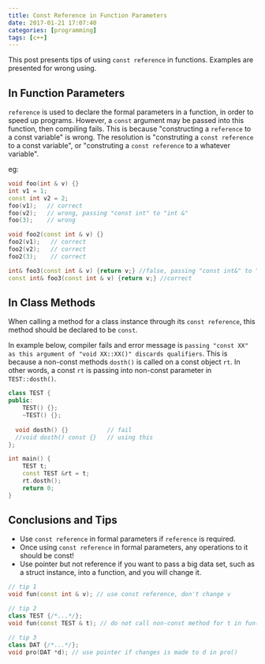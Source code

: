```yaml
---
title: Const Reference in Function Parameters
date: 2017-01-21 17:07:40
categories: [programming]
tags: [c++]
---
```


This post presents tips of using `const reference` in functions. Examples are presented for wrong using.

<!-- more -->
<!-- toc -->

## In Function Parameters
`reference` is used to declare the formal parameters in a function, in order to speed up programs. However, a `const` argument may be 
passed into this function, then compiling fails. This is because "constructing a `reference` to a const variable" is wrong. The resolution 
is "construting a `const reference` to a const variable", or "construting a `const reference` to a whatever variable".

eg:
``` c++
void foo(int & v) {}
int v1 = 1;
const int v2 = 2;
foo(v1);   // correct
foo(v2);   // wrong, passing "const int" to "int &"
foo(3);    // wrong

void foo2(const int & v) {}
foo2(v1);   // correct
foo2(v2);   // correct
foo2(3);    // correct

int& foo3(const int & v) {return v;} //false, passing "const int&" to "int&" in return
const int& foo3(const int & v) {return v;} //correct
```

## In Class Methods
When calling a method for a class instance through its `const reference`, this method should be declared to be `const`.

In example below, compiler fails and error message is `passing "const XX" as this argument of "void XX::XX()" discards qualifiers`. 
This is because a non-const methods `dosth()` is called on a const object `rt`. In other words, a const `rt` is passing 
into  non-const parameter in `TEST::dosth()`. 
``` c++
class TEST {
public:
    TEST() {};
    ~TEST() {};
  
  void dosth() {}           // fail
  //void dosth() const {}   // using this 
};

int main() {
    TEST t;
    const TEST &rt = t;
    rt.dosth();
    return 0;
}
```

## Conclusions and Tips
- Use `const reference` in formal parameters if `reference` is required.
- Once using `const reference` in formal parameters, any operations to it should be const!
- Use pointer but not reference if you want to pass a big data set, 
such as a struct instance, into a function, and you will change it.

``` c++
// tip 1
void fun(const int & v); // use const reference, don't change v 

// tip 2
class TEST {/*...*/};  
void fun(const TEST & t); // do not call non-const method for t in fun()

// tip 3
class DAT {/*...*/};
void pro(DAT *d); // use pointer if changes is made to d in pro()
```
